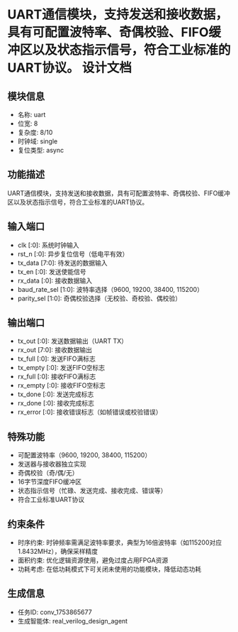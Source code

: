 # UART通信模块，支持发送和接收数据，具有可配置波特率、奇偶校验、FIFO缓冲区以及状态指示信号，符合工业标准的UART协议。 设计文档

## 模块信息
- 名称: uart
- 位宽: 8
- 复杂度: 8/10
- 时钟域: single
- 复位类型: async

## 功能描述
UART通信模块，支持发送和接收数据，具有可配置波特率、奇偶校验、FIFO缓冲区以及状态指示信号，符合工业标准的UART协议。

## 输入端口
- clk [:0]: 系统时钟输入
- rst_n [:0]: 异步复位信号（低电平有效）
- tx_data [7:0]: 待发送的数据输入
- tx_en [:0]: 发送使能信号
- rx_data [:0]: 接收数据输入
- baud_rate_sel [1:0]: 波特率选择（9600, 19200, 38400, 115200）
- parity_sel [1:0]: 奇偶校验选择（无校验、奇校验、偶校验）

## 输出端口
- tx_out [:0]: 发送数据输出（UART TX）
- rx_out [7:0]: 接收数据输出
- tx_full [:0]: 发送FIFO满标志
- tx_empty [:0]: 发送FIFO空标志
- rx_full [:0]: 接收FIFO满标志
- rx_empty [:0]: 接收FIFO空标志
- tx_done [:0]: 发送完成标志
- rx_done [:0]: 接收完成标志
- rx_error [:0]: 接收错误标志（如帧错误或校验错误）

## 特殊功能
- 可配置波特率（9600, 19200, 38400, 115200）
- 发送器与接收器独立实现
- 奇偶校验（奇/偶/无）
- 16字节深度FIFO缓冲区
- 状态指示信号（忙碌、发送完成、接收完成、错误等）
- 符合工业标准UART协议

## 约束条件
- 时序约束: 时钟频率需满足波特率要求，典型为16倍波特率（如115200对应1.8432MHz），确保采样精度
- 面积约束: 优化逻辑资源使用，避免过度占用FPGA资源
- 功耗考虑: 在低功耗模式下可关闭未使用的功能模块，降低动态功耗

## 生成信息
- 任务ID: conv_1753865677
- 生成智能体: real_verilog_design_agent
